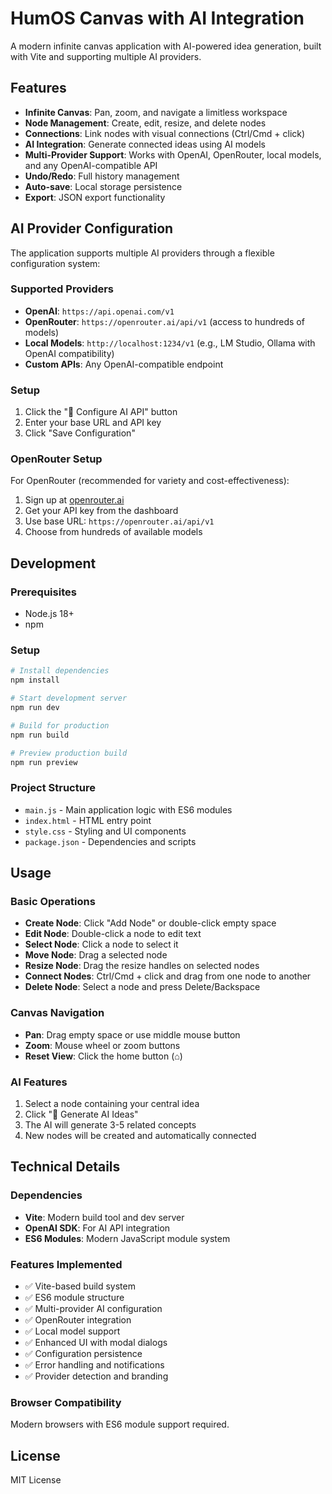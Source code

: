 # HumOS Canvas with AI Integration

A modern infinite canvas application with AI-powered idea generation, built with Vite and supporting multiple AI providers.

## Features

- **Infinite Canvas**: Pan, zoom, and navigate a limitless workspace
- **Node Management**: Create, edit, resize, and delete nodes
- **Connections**: Link nodes with visual connections (Ctrl/Cmd + click)
- **AI Integration**: Generate connected ideas using AI models
- **Multi-Provider Support**: Works with OpenAI, OpenRouter, local models, and any OpenAI-compatible API
- **Undo/Redo**: Full history management
- **Auto-save**: Local storage persistence
- **Export**: JSON export functionality

## AI Provider Configuration

The application supports multiple AI providers through a flexible configuration system:

### Supported Providers

- **OpenAI**: `https://api.openai.com/v1`
- **OpenRouter**: `https://openrouter.ai/api/v1` (access to hundreds of models)
- **Local Models**: `http://localhost:1234/v1` (e.g., LM Studio, Ollama with OpenAI compatibility)
- **Custom APIs**: Any OpenAI-compatible endpoint

### Setup

1. Click the "🔑 Configure AI API" button
2. Enter your base URL and API key
3. Click "Save Configuration"

### OpenRouter Setup

For OpenRouter (recommended for variety and cost-effectiveness):

1. Sign up at [openrouter.ai](https://openrouter.ai)
2. Get your API key from the dashboard
3. Use base URL: `https://openrouter.ai/api/v1`
4. Choose from hundreds of available models

## Development

### Prerequisites

- Node.js 18+
- npm

### Setup

```bash
# Install dependencies
npm install

# Start development server
npm run dev

# Build for production
npm run build

# Preview production build
npm run preview
```

### Project Structure

- `main.js` - Main application logic with ES6 modules
- `index.html` - HTML entry point
- `style.css` - Styling and UI components
- `package.json` - Dependencies and scripts

## Usage

### Basic Operations

- **Create Node**: Click "Add Node" or double-click empty space
- **Edit Node**: Double-click a node to edit text
- **Select Node**: Click a node to select it
- **Move Node**: Drag a selected node
- **Resize Node**: Drag the resize handles on selected nodes
- **Connect Nodes**: Ctrl/Cmd + click and drag from one node to another
- **Delete Node**: Select a node and press Delete/Backspace

### Canvas Navigation

- **Pan**: Drag empty space or use middle mouse button
- **Zoom**: Mouse wheel or zoom buttons
- **Reset View**: Click the home button (⌂)

### AI Features

1. Select a node containing your central idea
2. Click "🤖 Generate AI Ideas"
3. The AI will generate 3-5 related concepts
4. New nodes will be created and automatically connected

## Technical Details

### Dependencies

- **Vite**: Modern build tool and dev server
- **OpenAI SDK**: For AI API integration
- **ES6 Modules**: Modern JavaScript module system

### Features Implemented

- ✅ Vite-based build system
- ✅ ES6 module structure
- ✅ Multi-provider AI configuration
- ✅ OpenRouter integration
- ✅ Local model support
- ✅ Enhanced UI with modal dialogs
- ✅ Configuration persistence
- ✅ Error handling and notifications
- ✅ Provider detection and branding

### Browser Compatibility

Modern browsers with ES6 module support required.

## License

MIT License